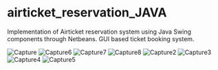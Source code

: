 # airticket_reservation_JAVA

Implementation of Airticket reservation system using Java Swing components through Netbeans. 
GUI based ticket booking system.

![Capture](https://user-images.githubusercontent.com/47826916/90601270-9201bf00-e215-11ea-9010-30fc38e430d8.JPG)
![Capture6](https://user-images.githubusercontent.com/47826916/90601304-a0e87180-e215-11ea-9dd2-30dd7e30b333.JPG)
![Capture7](https://user-images.githubusercontent.com/47826916/90601309-a2b23500-e215-11ea-8d17-24fc9fcef0c9.JPG)
![Capture8](https://user-images.githubusercontent.com/47826916/90601311-a34acb80-e215-11ea-990c-b5a6792ebe7a.JPG)
![Capture2](https://user-images.githubusercontent.com/47826916/90601314-a3e36200-e215-11ea-8728-ded79264c823.JPG)
![Capture3](https://user-images.githubusercontent.com/47826916/90601318-a47bf880-e215-11ea-99cf-4b8c789155dd.JPG)
![Capture4](https://user-images.githubusercontent.com/47826916/90601319-a5148f00-e215-11ea-8593-dd6afeacd8e5.JPG)
![Capture5](https://user-images.githubusercontent.com/47826916/90601328-a645bc00-e215-11ea-8f16-be800b6d8bc4.JPG)
